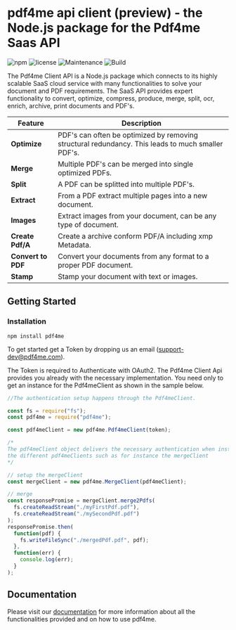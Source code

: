 # pdf4me api client (preview) - the Node.js package for the Pdf4me Saas API

![npm](https://img.shields.io/npm/v/pdf4me.svg) ![license](https://img.shields.io/github/license/mashape/apistatus.svg) ![Maintenance](https://img.shields.io/maintenance/yes/2018.svg) ![Build](https://ynoox.visualstudio.com/_apis/public/build/definitions/2e29c2f0-3f4a-40e1-a4b1-1cc465571206/304/badge)

The Pdf4me Client API is a Node.js package which connects to its highly scalable SaaS cloud service with many functionalities to solve your document and PDF requirements. The SaaS API provides expert functionality to convert, optimize, compress, produce, merge, split, ocr, enrich, archive, print documents and PDF's.

| Feature            | Description                                                                                       |
| ------------------ | ------------------------------------------------------------------------------------------------- |
| **Optimize**       | PDF's can often be optimized by removing structural redundancy. This leads to much smaller PDF's. |
| **Merge**          | Multiple PDF's can be merged into single optimized PDFs.                                          |
| **Split**          | A PDF can be splitted into multiple PDF's.                                                        |
| **Extract**        | From a PDF extract multiple pages into a new document.                                            |
| **Images**         | Extract images from your document, can be any type of document.                                   |
| **Create Pdf/A**   | Create a archive conform PDF/A including xmp Metadata.                                            |
| **Convert to PDF** | Convert your documents from any format to a proper PDF document.                                  |
| **Stamp**          | Stamp your document with text or images.                                                          |

## Getting Started

### Installation

`npm install pdf4me`

To get started get a Token by dropping us an email (support-dev@pdf4me.com).

The Token is required to Authenticate with OAuth2. The Pdf4me Client Api provides you already with the necessary implementation. You need only to get an instance for the Pdf4meClient as shown in the sample below.

```javascript
//The authentication setup happens through the Pdf4meClient.

const fs = require("fs");
const pdf4me = require("pdf4me");

const pdf4meClient = new pdf4me.Pdf4meClient(token);

/*
The pdf4meClient object delivers the necessary authentication when instantiating
the different pdf4meClients such as for instance the mergeClient
*/

// setup the mergeClient
const mergeClient = new pdf4me.MergeClient(pdf4meClient);

// merge
const responsePromise = mergeClient.merge2Pdfs(
  fs.createReadStream("./myFirstPdf.pdf"),
  fs.createReadStream("./mySecondPdf.pdf")
);
responsePromise.then(
  function(pdf) {
    fs.writeFileSync("./mergedPdf.pdf", pdf);
  },
  function(err) {
    console.log(err);
  }
);
```

## Documentation

Please visit our [documentation]() for more information about all the functionalities provided and on how to use pdf4me.

